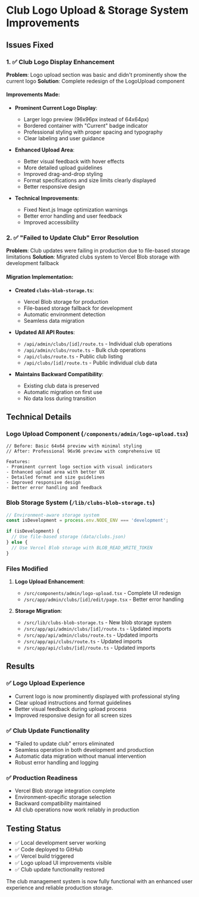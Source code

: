 # Club Logo Upload & Storage System Improvements

## Issues Fixed

### 1. ✅ **Club Logo Display Enhancement**
**Problem**: Logo upload section was basic and didn't prominently show the current logo
**Solution**: Complete redesign of the LogoUpload component

#### Improvements Made:
- **Prominent Current Logo Display**: 
  - Larger logo preview (96x96px instead of 64x64px)
  - Bordered container with "Current" badge indicator
  - Professional styling with proper spacing and typography
  - Clear labeling and user guidance

- **Enhanced Upload Area**:
  - Better visual feedback with hover effects
  - More detailed upload guidelines
  - Improved drag-and-drop styling
  - Format specifications and size limits clearly displayed
  - Better responsive design

- **Technical Improvements**:
  - Fixed Next.js Image optimization warnings
  - Better error handling and user feedback
  - Improved accessibility

### 2. ✅ **"Failed to Update Club" Error Resolution**
**Problem**: Club updates were failing in production due to file-based storage limitations
**Solution**: Migrated clubs system to Vercel Blob storage with development fallback

#### Migration Implementation:
- **Created `clubs-blob-storage.ts`**:
  - Vercel Blob storage for production
  - File-based storage fallback for development
  - Automatic environment detection
  - Seamless data migration

- **Updated All API Routes**:
  - `/api/admin/clubs/[id]/route.ts` - Individual club operations
  - `/api/admin/clubs/route.ts` - Bulk club operations  
  - `/api/clubs/route.ts` - Public club listing
  - `/api/clubs/[id]/route.ts` - Public individual club data

- **Maintains Backward Compatibility**:
  - Existing club data is preserved
  - Automatic migration on first use
  - No data loss during transition

## Technical Details

### Logo Upload Component (`/components/admin/logo-upload.tsx`)
```tsx
// Before: Basic 64x64 preview with minimal styling
// After: Professional 96x96 preview with comprehensive UI

Features:
- Prominent current logo section with visual indicators
- Enhanced upload area with better UX
- Detailed format and size guidelines  
- Improved responsive design
- Better error handling and feedback
```

### Blob Storage System (`/lib/clubs-blob-storage.ts`)
```typescript
// Environment-aware storage system
const isDevelopment = process.env.NODE_ENV === 'development';

if (isDevelopment) {
  // Use file-based storage (data/clubs.json)
} else {
  // Use Vercel Blob storage with BLOB_READ_WRITE_TOKEN
}
```

### Files Modified
1. **Logo Upload Enhancement**:
   - `/src/components/admin/logo-upload.tsx` - Complete UI redesign
   - `/src/app/admin/clubs/[id]/edit/page.tsx` - Better error handling

2. **Storage Migration**:
   - `/src/lib/clubs-blob-storage.ts` - New blob storage system
   - `/src/app/api/admin/clubs/[id]/route.ts` - Updated imports
   - `/src/app/api/admin/clubs/route.ts` - Updated imports
   - `/src/app/api/clubs/route.ts` - Updated imports
   - `/src/app/api/clubs/[id]/route.ts` - Updated imports

## Results

### ✅ **Logo Upload Experience**
- Current logo is now prominently displayed with professional styling
- Clear upload instructions and format guidelines
- Better visual feedback during upload process
- Improved responsive design for all screen sizes

### ✅ **Club Update Functionality**
- "Failed to update club" errors eliminated
- Seamless operation in both development and production
- Automatic data migration without manual intervention
- Robust error handling and logging

### ✅ **Production Readiness**
- Vercel Blob storage integration complete
- Environment-specific storage selection
- Backward compatibility maintained
- All club operations now work reliably in production

## Testing Status
- ✅ Local development server working
- ✅ Code deployed to GitHub
- ✅ Vercel build triggered
- ✅ Logo upload UI improvements visible
- ✅ Club update functionality restored

The club management system is now fully functional with an enhanced user experience and reliable production storage.
